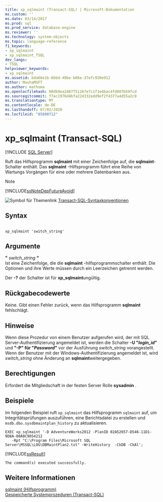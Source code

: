 ```yaml
---
title: xp_sqlmaint (Transact-SQL) | Microsoft-Dokumentation
ms.custom: ''
ms.date: 03/14/2017
ms.prod: sql
ms.prod_service: database-engine
ms.reviewer: ''
ms.technology: system-objects
ms.topic: language-reference
f1_keywords:
- xp_sqlmaint
- xp_sqlmaint_TSQL
dev_langs:
- TSQL
helpviewer_keywords:
- xp_sqlmaint
ms.assetid: bda66e1b-6bbd-49be-b86e-37efc920e912
author: MashaMSFT
ms.author: mathoma
ms.openlocfilehash: 08db9ea2487f51267e7c1f1e4bac4fd807b59fcd
ms.sourcegitcommit: f7ac1976d4bfa224332edd9ef2f4377a4d55a2c9
ms.translationtype: MT
ms.contentlocale: de-DE
ms.lasthandoff: 07/02/2020
ms.locfileid: "85890712"
---
```

# <a name="xp_sqlmaint-transact-sql"></a>xp_sqlmaint (Transact-SQL)
[!INCLUDE [SQL Server](../../includes/applies-to-version/sqlserver.md)]

  Ruft das Hilfsprogramm **sqlmaint** mit einer Zeichenfolge auf, die **sqlmaint**-Schalter enthält. Das **sqlmaint** -Hilfsprogramm führt eine Reihe von Wartungs Vorgängen für eine oder mehrere Datenbanken aus.  
  
> [!NOTE]  
>  [!INCLUDE[ssNoteDepFutureAvoid](../../includes/ssnotedepfutureavoid-md.md)]  
  
 ![Symbol für Themenlink](../../database-engine/configure-windows/media/topic-link.gif "Symbol für Themenlink") [Transact-SQL-Syntaxkonventionen](../../t-sql/language-elements/transact-sql-syntax-conventions-transact-sql.md)  
  
## <a name="syntax"></a>Syntax  
  
```  
  
xp_sqlmaint 'switch_string'     
```  
  
## <a name="arguments"></a>Argumente  
 **"** *switch_string* **"**  
 Ist eine Zeichenfolge, die die **sqlmaint** -hilfsprogrammschalter enthält. Die Optionen und ihre Werte müssen durch ein Leerzeichen getrennt werden.  
  
 Der **-?** der Schalter ist für **xp_sqlmaint**ungültig.  
  
## <a name="return-code-values"></a>Rückgabecodewerte  
 Keine. Gibt einen Fehler zurück, wenn das Hilfsprogramm **sqlmaint** fehlschlägt.  
  
## <a name="remarks"></a>Hinweise  
 Wenn diese Prozedur von einem Benutzer aufgerufen wird, der mit SQL Server-Authentifizierung angemeldet ist, werden die Schalter **-U "***login_id***"** und **"-P" für "***Password***"** vor der Ausführung *switch_string* vorangestellt. Wenn der Benutzer mit der Windows-Authentifizierung angemeldet ist, wird *switch_string* ohne Änderung an **sqlmaint**weitergegeben.  
  
## <a name="permissions"></a>Berechtigungen  
 Erfordert die Mitgliedschaft in der festen Server Rolle **sysadmin** .  
  
## <a name="examples"></a>Beispiele  
 Im folgenden Beispiel ruft `xp_sqlmaint` das Hilfsprogramm `sqlmaint` auf, um Integritätsprüfungen auszuführen, eine Berichtsdatei zu erstellen und `msdb.dbo.sysdbmaintplan_history` zu aktualisieren.  
  
```  
EXEC xp_sqlmaint '-D AdventureWorks2012 -PlanID 02A52657-D546-11D1-9D8A-00A0C9054212   
   -Rpt "C:\Program Files\Microsoft SQL Server\MSSQL\LOG\DBMaintPlan2.txt" -WriteHistory  -CkDB -CkAl';   
```  
  
 [!INCLUDE[ssResult](../../includes/ssresult-md.md)]  
  
```  
The command(s) executed successfully.  
```  
  
## <a name="see-also"></a>Weitere Informationen  
 [sqlmaint (Hilfsprogramm)](../../tools/sqlmaint-utility.md)   
 [Gespeicherte Systemprozeduren &#40;Transact-SQL&#41;](../../relational-databases/system-stored-procedures/system-stored-procedures-transact-sql.md)  
  
  
